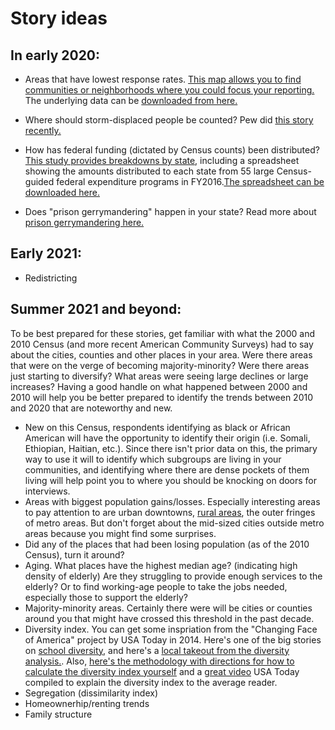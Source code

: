# Story ideas

## In early 2020:
* Areas that have lowest response rates. <a href="https://www.census.gov/library/visualizations/2017/geo/roam.html">This map allows you to find communities or neighborhoods where you could focus your reporting.</a> The underlying data can be <a href="https://www.census.gov/topics/research/guidance/planning-databases.html"> downloaded from here.</a>

* Where should storm-displaced people be counted? Pew did <a href="https://www.pewtrusts.org/en/research-and-analysis/blogs/stateline/2020/02/11/census-gives-opposite-advice-to-tornado-damaged-dayton-flood-ravaged-houston">this story recently.</a>

* How has federal funding (dictated by Census counts) been distributed? <a href="https://gwipp.gwu.edu/counting-dollars-2020-role-decennial-census-geographic-distribution-federal-funds">This study provides breakdowns by state</a>, including a spreadsheet showing the amounts distributed to each state from 55 large Census-guided federal expenditure programs in FY2016.<a href="https://gwipp.gwu.edu/sites/g/files/zaxdzs2181/f/downloads/CFD%20%235%20--%2055%20Large%20Census-guided%20Programs%20by%20State%20FY2016.xlsx">The spreadsheet can be downloaded here.</a>

* Does "prison gerrymandering" happen in your state? Read more about <a href="https://www.valdostadailytimes.com/news/ga_fl_news/ghost-populations-prisoners-who-can-t-vote-counted-in-census/article_f80ecfe6-4386-11ea-8c08-1336678e9e7c.html"> prison gerrymandering here.</a>

## Early 2021:
* Redistricting

## Summer 2021 and beyond:
To be best prepared for these stories, get familiar with what the 2000 and 2010 Census (and more recent American Community Surveys) had to say about the cities, counties and other places in your area. Were there areas that were on the verge of becoming majority-minority? Were there areas just starting to diversify? What areas were seeing large declines or large increases? Having a good handle on what happened between 2000 and 2010 will help you be better prepared to identify the trends between 2010 and 2020 that are noteworthy and new.

* New on this Census, respondents identifying as black or African American will have the opportunity to identify their origin (i.e. Somali, Ethiopian, Haitian, etc.). Since there isn't prior data on this, the primary way to use it will to identify which subgroups are living in your communities, and identifying where there are dense pockets of them living will help point you to where you should be knocking on doors for interviews.
* Areas with biggest population gains/losses. Especially interesting areas to pay attention to are urban downtowns, <a href="https://www.wxpr.org/post/rural-counties-depopulating-while-urban-areas-grow-report#stream/0">rural areas</a>, the outer fringes of metro areas. But don't forget about the mid-sized cities outside metro areas because you might find some surprises.
* Did any of the places that had been losing population (as of the 2010 Census), turn it around?
* Aging. What places have the highest median age? (indicating high density of elderly) Are they struggling to provide enough services to the elderly? Or to find working-age people to take the jobs needed, especially those to support the elderly?
* Majority-minority areas. Certainly there were will be cities or counties around you that might have crossed this threshold in the past decade. 
* Diversity index. You can get some inspriation from the "Changing Face of America" project by USA Today in 2014. Here's one of the big stories on  <a href="https://www.usatoday.com/story/news/nation/2014/11/25/minnesota-school-race-diversity/18919391/">school diversity</a>, and here's a <a href="https://www.lohud.com/story/news/investigations/2014/10/22/diverse-yet-segregated/17690721/">local takeout from the diversity analysis.</a>. Also, <a href="https://www.usatoday.com/story/news/nation/2014/10/21/diversity-index-data-how-we-did-report/17432103/">here's the methodology with directions for how to calculate the diversity index yourself</a> and a <a href="https://www.usatoday.com/videos/news/nation/2015/03/18/17657383/">great video</a> USA Today compiled to explain the diversity index to the average reader.
* Segregation (dissimilarity index)
* Homeownerhip/renting trends
* Family structure

